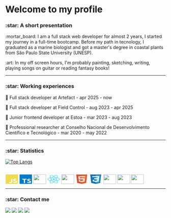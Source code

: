 # Welcome to my profile

<div>
    
<h3>:star: A short presentation</h3>

<p>
  :mortar_board: I am a full stack web developer for almost 2 years, I started my journey in a full-time bootcamp. Before my path in tecnology, I graduated as a marine biologist and got a master's degree in coastal plants from São Paulo State University (UNESP).
</p>

<p>:art: In my off screen hours, I'm probably painting, sketching, writing, playing songs on guitar or reading fantasy books!</p>

<hr></hr>
<h3>:star: Working experiences</h3>

<p>🔹 Full stack developer at Artefact - apr 2025 - now</p>
<p>🔹 Full stack developer at Field Control - aug 2023 - apr 2025</p>
<p>🔹 Junior frontend developer at Estoa - mar 2023 - aug 2023</p>
<p>🔹 Professional researcher at Conselho Nacional de Desenvolvimento Científico e Tecnológico - mar 2020 - may 2022</p>
</div>

<hr></hr>
<h3>:star: Statistics</h3>

[![Top Langs](https://github-readme-stats.vercel.app/api/top-langs/?username=veronicarubim&layout=compact)](https://github.com/veronicarubim/github-readme-stats)

<div style="display: inline_block"><br>
  <img align="center" alt="" height="30" width="40" src="https://raw.githubusercontent.com/devicons/devicon/master/icons/javascript/javascript-plain.svg">
  <img align="center" alt="" height="30" width="40" src="https://raw.githubusercontent.com/devicons/devicon/master/icons/typescript/typescript-plain.svg">
  <img align="center" alt="" height="30" width="40" src="https://cdn.jsdelivr.net/gh/devicons/devicon/icons/sqlite/sqlite-original.svg" />
  <img align="center" alt="" height="30" width="40" src="https://raw.githubusercontent.com/devicons/devicon/master/icons/react/react-original.svg">
  <img align="center" alt="" height="30" width="40" src="https://cdn.jsdelivr.net/gh/devicons/devicon/icons/nextjs/nextjs-original.svg" />
  <img align="center" alt="" height="30" width="40" src="https://raw.githubusercontent.com/devicons/devicon/master/icons/html5/html5-original.svg">
  <img align="center" alt="" height="30" width="40" src="https://raw.githubusercontent.com/devicons/devicon/master/icons/css3/css3-original.svg">
  <img align="center" alt="" height="30" width="40" src="https://cdn.jsdelivr.net/gh/devicons/devicon/icons/sass/sass-original.svg" />
  <img align="center" alt="" height="30" width="40" src="https://cdn.jsdelivr.net/gh/devicons/devicon/icons/tailwindcss/tailwindcss-plain.svg" />
  <img align="center" alt="" height="30" width="40" src="https://cdn.jsdelivr.net/gh/devicons/devicon/icons/bootstrap/bootstrap-plain.svg" />
</div>

  <hr></hr>
  <h3>:star: Contact me</h3>
  
<div> 
  <a href="https://www.instagram.com/veronicarubim/" target="_blank"><img src="https://img.shields.io/badge/-Instagram-%23E4405F?style=for-the-badge&logo=instagram&logoColor=white" target="_blank"></a>
 <a href="" target="_blank"><img src="https://img.shields.io/badge/Discord-7289DA?style=for-the-badge&logo=discord&logoColor=white" target="_blank"></a> 
  <a href = "mailto:veronica.rubim97@gmail.com"><img src="https://img.shields.io/badge/-Gmail-%23333?style=for-the-badge&logo=gmail&logoColor=white" target="_blank"></a>
  <a href="https://www.linkedin.com/in/veronica-rubim-0b0b87169/" target="_blank"><img src="https://img.shields.io/badge/-LinkedIn-%230077B5?style=for-the-badge&logo=linkedin&logoColor=white" target="_blank"></a> 
</div>


